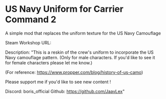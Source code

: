 # US Navy Uniform for Carrier Command 2
A simple mod that replaces the uniform texture for the US Navy Camouflage

Steam Workshop URL:

Description: "This is a reskin of the crew's uniform to incorporate the US Navy camouflage pattern. (Only for male characters. If you'd like to see it for female characters please let me know.)

(For reference: https://www.propper.com/blog/history-of-us-camo)

Please support me if you'd like to see new content !

Discord: boris_official
Github: https://github.com/JaavLex"

